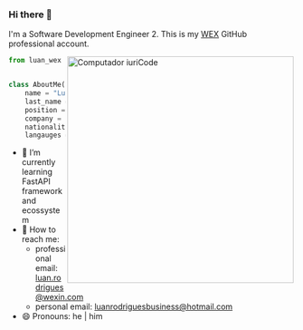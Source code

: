 ### Hi there 👋

I'm a Software Development Engineer 2. This is my [WEX](https://www.wexinc.com/) GitHub professional account.



<img src="https://raw.githubusercontent.com/MicaelliMedeiros/micaellimedeiros/master/image/computer-illustration.png" min-width="400px" max-width="400px" width="400px" align="right" alt="Computador iuriCode">


```py
from luan_wex import Developer


class AboutMe(Developer):
    name = "Luan"
    last_name = "Rodrigues"
    position = "Software Development Engineer 2"
    company = "WEX"
    nationality = "Brazilian"
    langauges = ["Portuguese", "English"]
```

- 🌱 I’m currently learning FastAPI framework and ecossystem
- 💌 How to reach me: 
  - professional email: luan.rodrigues@wexin.com
  - personal email: luanrodriguesbusiness@hotmail.com
- 😄 Pronouns: he | him

